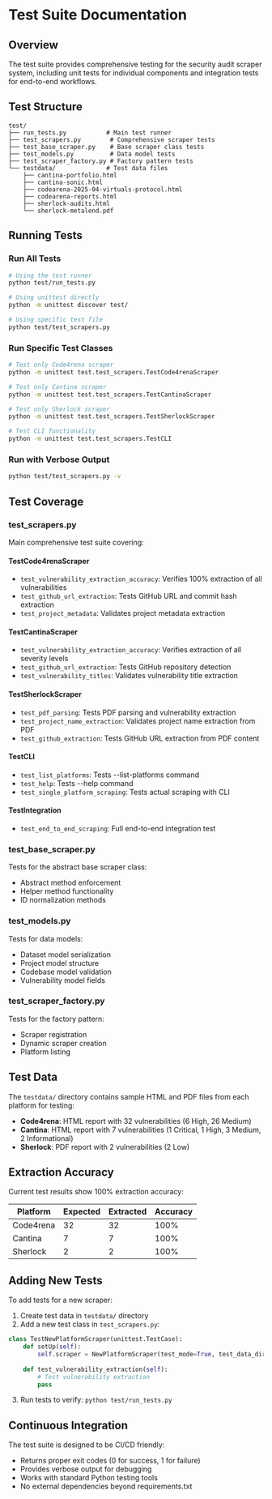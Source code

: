 # Test Suite Documentation

## Overview

The test suite provides comprehensive testing for the security audit scraper system, including unit tests for individual components and integration tests for end-to-end workflows.

## Test Structure

```
test/
├── run_tests.py           # Main test runner
├── test_scrapers.py        # Comprehensive scraper tests
├── test_base_scraper.py    # Base scraper class tests
├── test_models.py          # Data model tests
├── test_scraper_factory.py # Factory pattern tests
└── testdata/              # Test data files
    ├── cantina-portfolio.html
    ├── cantina-sonic.html
    ├── codearena-2025-04-virtuals-protocol.html
    ├── codearena-reports.html
    ├── sherlock-audits.html
    └── sherlock-metalend.pdf
```

## Running Tests

### Run All Tests
```bash
# Using the test runner
python test/run_tests.py

# Using unittest directly
python -m unittest discover test/

# Using specific test file
python test/test_scrapers.py
```

### Run Specific Test Classes
```bash
# Test only Code4rena scraper
python -m unittest test.test_scrapers.TestCode4renaScraper

# Test only Cantina scraper
python -m unittest test.test_scrapers.TestCantinaScraper

# Test only Sherlock scraper
python -m unittest test.test_scrapers.TestSherlockScraper

# Test CLI functionality
python -m unittest test.test_scrapers.TestCLI
```

### Run with Verbose Output
```bash
python test/test_scrapers.py -v
```

## Test Coverage

### test_scrapers.py
Main comprehensive test suite covering:

#### TestCode4renaScraper
- `test_vulnerability_extraction_accuracy`: Verifies 100% extraction of all vulnerabilities
- `test_github_url_extraction`: Tests GitHub URL and commit hash extraction
- `test_project_metadata`: Validates project metadata extraction

#### TestCantinaScraper
- `test_vulnerability_extraction_accuracy`: Verifies extraction of all severity levels
- `test_github_url_extraction`: Tests GitHub repository detection
- `test_vulnerability_titles`: Validates vulnerability title extraction

#### TestSherlockScraper
- `test_pdf_parsing`: Tests PDF parsing and vulnerability extraction
- `test_project_name_extraction`: Validates project name extraction from PDF
- `test_github_extraction`: Tests GitHub URL extraction from PDF content

#### TestCLI
- `test_list_platforms`: Tests --list-platforms command
- `test_help`: Tests --help command
- `test_single_platform_scraping`: Tests actual scraping with CLI

#### TestIntegration
- `test_end_to_end_scraping`: Full end-to-end integration test

### test_base_scraper.py
Tests for the abstract base scraper class:
- Abstract method enforcement
- Helper method functionality
- ID normalization methods

### test_models.py
Tests for data models:
- Dataset model serialization
- Project model structure
- Codebase model validation
- Vulnerability model fields

### test_scraper_factory.py
Tests for the factory pattern:
- Scraper registration
- Dynamic scraper creation
- Platform listing

## Test Data

The `testdata/` directory contains sample HTML and PDF files from each platform for testing:

- **Code4rena**: HTML report with 32 vulnerabilities (6 High, 26 Medium)
- **Cantina**: HTML report with 7 vulnerabilities (1 Critical, 1 High, 3 Medium, 2 Informational)
- **Sherlock**: PDF report with 2 vulnerabilities (2 Low)

## Extraction Accuracy

Current test results show 100% extraction accuracy:

| Platform | Expected | Extracted | Accuracy |
|----------|----------|-----------|----------|
| Code4rena | 32 | 32 | 100% |
| Cantina | 7 | 7 | 100% |
| Sherlock | 2 | 2 | 100% |

## Adding New Tests

To add tests for a new scraper:

1. Create test data in `testdata/` directory
2. Add a new test class in `test_scrapers.py`:
```python
class TestNewPlatformScraper(unittest.TestCase):
    def setUp(self):
        self.scraper = NewPlatformScraper(test_mode=True, test_data_dir='test/testdata')
    
    def test_vulnerability_extraction(self):
        # Test vulnerability extraction
        pass
```

3. Run tests to verify: `python test/run_tests.py`

## Continuous Integration

The test suite is designed to be CI/CD friendly:
- Returns proper exit codes (0 for success, 1 for failure)
- Provides verbose output for debugging
- Works with standard Python testing tools
- No external dependencies beyond requirements.txt